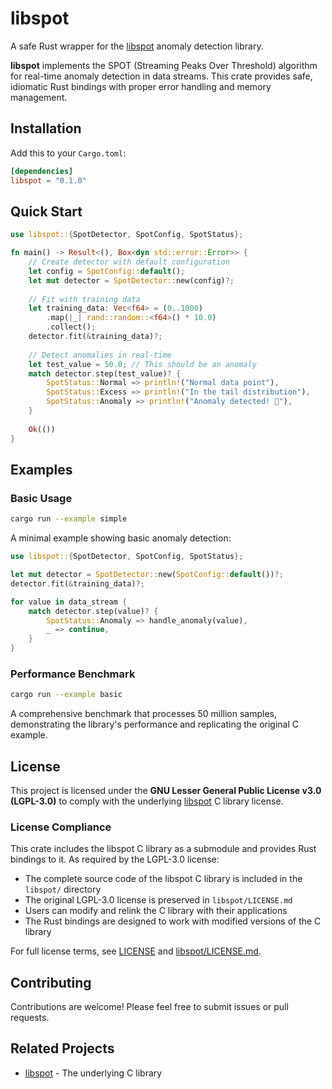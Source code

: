 # libspot

A safe Rust wrapper for the [libspot](https://github.com/asiffer/libspot) anomaly detection library.

**libspot** implements the SPOT (Streaming Peaks Over Threshold) algorithm for real-time anomaly detection in data streams. This crate provides safe, idiomatic Rust bindings with proper error handling and memory management.

## Installation

Add this to your `Cargo.toml`:

```toml
[dependencies]
libspot = "0.1.0"
```

## Quick Start

```rust
use libspot::{SpotDetector, SpotConfig, SpotStatus};

fn main() -> Result<(), Box<dyn std::error::Error>> {
    // Create detector with default configuration
    let config = SpotConfig::default();
    let mut detector = SpotDetector::new(config)?;
    
    // Fit with training data
    let training_data: Vec<f64> = (0..1000)
        .map(|_| rand::random::<f64>() * 10.0)
        .collect();
    detector.fit(&training_data)?;
    
    // Detect anomalies in real-time
    let test_value = 50.0; // This should be an anomaly
    match detector.step(test_value)? {
        SpotStatus::Normal => println!("Normal data point"),
        SpotStatus::Excess => println!("In the tail distribution"),
        SpotStatus::Anomaly => println!("Anomaly detected! 🚨"),
    }
    
    Ok(())
}
```

## Examples

### Basic Usage

```bash
cargo run --example simple
```

A minimal example showing basic anomaly detection:

```rust
use libspot::{SpotDetector, SpotConfig, SpotStatus};

let mut detector = SpotDetector::new(SpotConfig::default())?;
detector.fit(&training_data)?;

for value in data_stream {
    match detector.step(value)? {
        SpotStatus::Anomaly => handle_anomaly(value),
        _ => continue,
    }
}
```

### Performance Benchmark

```bash
cargo run --example basic
```

A comprehensive benchmark that processes 50 million samples, demonstrating the library's performance and replicating the original C example.



## License

This project is licensed under the **GNU Lesser General Public License v3.0 (LGPL-3.0)** to comply with the underlying [libspot](https://github.com/asiffer/libspot) C library license.

### License Compliance

This crate includes the libspot C library as a submodule and provides Rust bindings to it. As required by the LGPL-3.0 license:

- The complete source code of the libspot C library is included in the `libspot/` directory
- The original LGPL-3.0 license is preserved in `libspot/LICENSE.md`
- Users can modify and relink the C library with their applications
- The Rust bindings are designed to work with modified versions of the C library

For full license terms, see [LICENSE](LICENSE) and [libspot/LICENSE.md](libspot/LICENSE.md).

## Contributing

Contributions are welcome! Please feel free to submit issues or pull requests.

## Related Projects

- [libspot](https://github.com/asiffer/libspot) - The underlying C library
